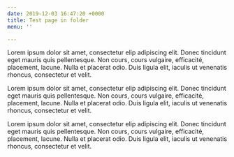 ```yaml
---
date: 2019-12-03 16:47:20 +0000
title: Test page in folder
menu: ''

---
```

Lorem ipsum dolor sit amet, consectetur elip adipiscing elit. Donec tincidunt eget mauris quis pellentesque. Non cours, cours vulgaire, efficacité, placement, lacune. Nulla et placerat odio. Duis ligula elit, iaculis ut venenatis rhoncus, consectetur et velit. 

Lorem ipsum dolor sit amet, consectetur elip adipiscing elit. Donec tincidunt eget mauris quis pellentesque. Non cours, cours vulgaire, efficacité, placement, lacune. Nulla et placerat odio. Duis ligula elit, iaculis ut venenatis rhoncus, consectetur et velit. 

Lorem ipsum dolor sit amet, consectetur elip adipiscing elit. Donec tincidunt eget mauris quis pellentesque. Non cours, cours vulgaire, efficacité, placement, lacune. Nulla et placerat odio. Duis ligula elit, iaculis ut venenatis rhoncus, consectetur et velit. 